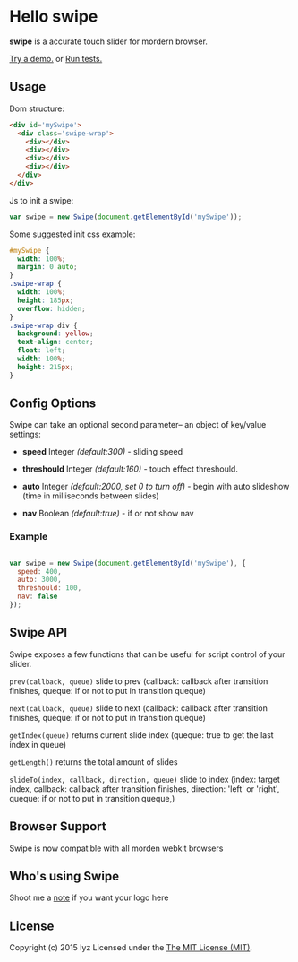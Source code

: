Hello swipe
=========
**swipe** is a accurate touch slider for mordern browser.

[Try a demo.](http://7li.github.io/components/swipe/) or 
[Run tests.](http://7li.github.io/components/swipe/test/)

## Usage
Dom structure:

``` html
<div id='mySwipe'>
  <div class='swipe-wrap'>
    <div></div>
    <div></div>
    <div></div>
    <div></div>
  </div>
</div>
```

Js to init a swipe:

``` js
var swipe = new Swipe(document.getElementById('mySwipe'));
```

Some suggested init css example:

``` css
#mySwipe {
  width: 100%;
  margin: 0 auto;
}
.swipe-wrap {
  width: 100%;
  height: 185px;
  overflow: hidden;
}
.swipe-wrap div {
  background: yellow;
  text-align: center;
  float: left;
  width: 100%;
  height: 215px;
}
```

## Config Options

Swipe can take an optional second parameter– an object of key/value settings:

- **speed** Integer *(default:300)* - sliding speed

-	**threshould** Integer *(default:160)* - touch effect threshould.

- **auto** Integer *(default:2000, set 0 to turn off)* - begin with auto slideshow (time in milliseconds between slides)
- **nav** Boolean *(default:true)* - if or not show nav

### Example

``` js

var swipe = new Swipe(document.getElementById('mySwipe'), {
  speed: 400,
  auto: 3000,
  threshould: 100,
  nav: false
});

```

## Swipe API

Swipe exposes a few functions that can be useful for script control of your slider.

`prev(callback, queue)` slide to prev (callback: callback after transition finishes, queque: if or not to put in transition queque)

`next(callback, queue)` slide to next (callback: callback after transition finishes, queque: if or not to put in transition queque)

`getIndex(queue)` returns current slide index (queque: true to get the last index in queue)

`getLength()` returns the total amount of slides

`slideTo(index, callback, direction, queue)` slide to index  (index: target index, callback: callback after transition finishes, direction: 'left' or 'right', queque: if or not to put in transition queque,)

## Browser Support
Swipe is now compatible with all morden webkit browsers

## Who's using Swipe
Shoot me a [note](mailto:702368372atqqcom) if you want your logo here

## License
Copyright (c) 2015 lyz Licensed under the [The MIT License (MIT)](http://opensource.org/licenses/MIT).
